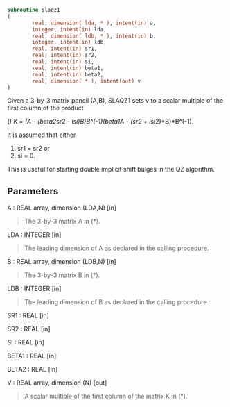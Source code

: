 ```fortran
subroutine slaqz1
(
        real, dimension( lda, * ), intent(in) a,
        integer, intent(in) lda,
        real, dimension( ldb, * ), intent(in) b,
        integer, intent(in) ldb,
        real, intent(in) sr1,
        real, intent(in) sr2,
        real, intent(in) si,
        real, intent(in) beta1,
        real, intent(in) beta2,
        real, dimension( * ), intent(out) v
)
```

Given a 3-by-3 matrix pencil (A,B), SLAQZ1 sets v to a
scalar multiple of the first column of the product

(*)  K = (A - (beta2*sr2 - i*si)*B)*B^(-1)*(beta1*A - (sr2 + i*si2)*B)*B^(-1).

It is assumed that either

1) sr1 = sr2
or
2) si = 0.

This is useful for starting double implicit shift bulges
in the QZ algorithm.

## Parameters
A : REAL array, dimension (LDA,N) [in]
> The 3-by-3 matrix A in (*).

LDA : INTEGER [in]
> The leading dimension of A as declared in
> the calling procedure.

B : REAL array, dimension (LDB,N) [in]
> The 3-by-3 matrix B in (*).

LDB : INTEGER [in]
> The leading dimension of B as declared in
> the calling procedure.

SR1 : REAL [in]

SR2 : REAL [in]

SI : REAL [in]

BETA1 : REAL [in]

BETA2 : REAL [in]

V : REAL array, dimension (N) [out]
> A scalar multiple of the first column of the
> matrix K in (*).
